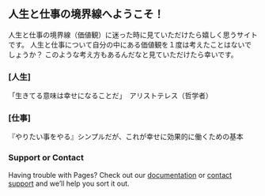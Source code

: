 ## 人生と仕事の境界線へようこそ！

人生と仕事の境界線（価値観）に迷った時に見ていただけたら嬉しく思うサイトです。
人生と仕事について自分の中にある価値観を１度は考えたことはないでしょうか？
このような考え方もあるんだなと見ていただけたら幸いです。

### [人生]

「生きてる意味は幸せになることだ」　アリストテレス（哲学者）

### [仕事]

『やりたい事をやる』シンプルだが、これが幸せに効果的に働くための基本

### Support or Contact

Having trouble with Pages? Check out our [documentation](https://help.github.com/categories/github-pages-basics/) or [contact support](https://github.com/contact) and we’ll help you sort it out.
